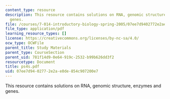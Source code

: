 ```yaml
---
content_type: resource
description: This resource contains solutions on RNA, genomic structure, enzymes and
  genes.
file: /courses/7-014-introductory-biology-spring-2005/07ee7d9402772e2ae0de854c907200e7_ps4s.pdf
file_type: application/pdf
learning_resource_types: []
license: https://creativecommons.org/licenses/by-nc-sa/4.0/
ocw_type: OCWFile
parent_title: Study Materials
parent_type: CourseSection
parent_uid: 781f14d9-0e64-919c-2532-b99b626dd3f2
resourcetype: Document
title: ps4s.pdf
uid: 07ee7d94-0277-2e2a-e0de-854c907200e7
---
```

This resource contains solutions on RNA, genomic structure, enzymes and genes.
